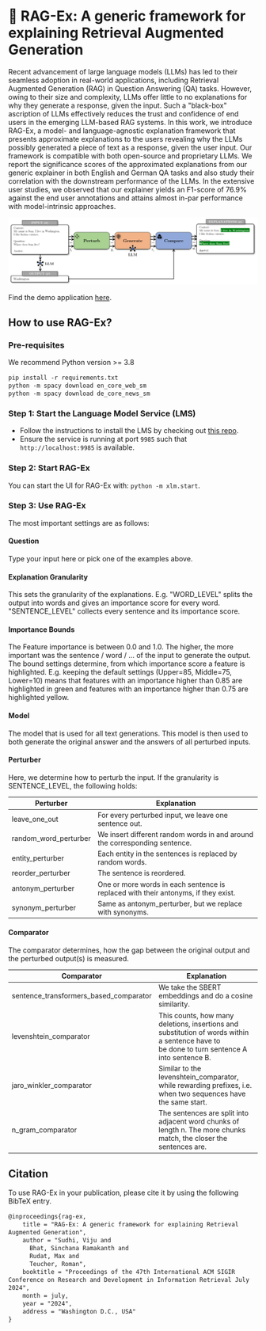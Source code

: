 # 🦉 RAG-Ex: A generic framework for explaining Retrieval Augmented Generation

Recent advancement of large language models (LLMs) has led to their seamless adoption in real-world applications,
including Retrieval Augmented Generation (RAG) in Question Answering (QA) tasks. However, owing to their size and
complexity, LLMs offer little to no explanations for why they generate a response, given the input. Such a "black-box"
ascription of LLMs effectively reduces the trust and confidence of end users in the emerging LLM-based RAG systems. In
this work, we introduce RAG-Ex, a model- and language-agnostic explanation framework that presents approximate
explanations to the users revealing why the LLMs possibly generated a piece of text as a response, given the user input.
Our framework is compatible with both open-source and proprietary LLMs. We report the significance scores of the
approximated explanations from our generic explainer in both English and German QA tasks and also study their
correlation with the downstream performance of the LLMs. In the extensive user studies, we observed that our explainer
yields an F1-score of 76.9\% against the end user annotations and attains almost in-par performance with model-intrinsic
approaches.

![readme_banner.png](xlm%2Fui%2Fimages%2Freadme_banner.png)

Find the demo application [here](https://github.com/fraunhofer-iais/language-model-service).

## How to use RAG-Ex?

### Pre-requisites

We recommend Python version >= 3.8

```
pip install -r requirements.txt
python -m spacy download en_core_web_sm
python -m spacy download de_core_news_sm
```

### Step 1: Start the Language Model Service (LMS)

- Follow the instructions to install the LMS by checking out [this repo]().
- Ensure the service is running at port `9985` such that ``http://localhost:9985`` is available.

[comment]: <> (add link to lms repo)

### Step 2: Start RAG-Ex

You can start the UI for RAG-Ex with: `python -m xlm.start`.

### Step 3: Use RAG-Ex

The most important settings are as follows:

#### Question

Type your input here or pick one of the examples above.

#### Explanation Granularity

This sets the granularity of the explanations. E.g. "WORD_LEVEL" splits the output into words and gives an importance
score for every word.
"SENTENCE_LEVEL" collects every sentence and its importance score.

#### Importance Bounds

The Feature importance is between 0.0 and 1.0.
The higher, the more important was the sentence / word / ... of the input to generate the output.
The bound settings determine, from which importance score a feature is highlighted.
E.g. keeping the default settings (Upper=85, Middle=75, Lower=10) means that
features with an importance higher than 0.85 are highlighted in green and
features with an importance higher than 0.75 are highlighted yellow.

#### Model

The model that is used for all text generations.
This model is then used to both generate the original answer and the answers of all perturbed inputs.

#### Perturber

Here, we determine how to perturb the input. If the granularity is SENTENCE_LEVEL, the following holds:

| Perturber             | Explanation                                                                        |
|-----------------------|------------------------------------------------------------------------------------|
| leave_one_out         | For every perturbed input, we leave one sentence out.                              |
| random_word_perturber | We insert different random words in and around the corresponding sentence.         |
| entity_perturber      | Each entity in the sentences is replaced by random words.                          |
| reorder_perturber     | The sentence is reordered.                                                         |
| antonym_perturber     | One or more words in each sentence is replaced with their antonyms, if they exist. |
| synonym_perturber     | Same as antonym_perturber, but we replace with synonyms.                           |

#### Comparator

The comparator determines, how the gap between the original output and the perturbed output(s) is measured.

| Comparator                             | Explanation                                                                                                                                    |
|----------------------------------------|------------------------------------------------------------------------------------------------------------------------------------------------|
| sentence_transformers_based_comparator | We take the SBERT embeddings and do a cosine similarity.                                                                                       |
| levenshtein_comparator                 | This counts, how many deletions, insertions and substitution of words within a sentence have to<br>be done to turn sentence A into sentence B. |
| jaro_winkler_comparator                | Similar to the levenshtein_comparator, while rewarding prefixes, i.e. when two sequences have<br>the same start.                               |
| n_gram_comparator                      | The sentences are split into adjacent word chunks of length n. The more chunks match, the closer the<br>sentences are.                         |

## Citation

To use RAG-Ex in your publication, please cite it by using the following BibTeX entry.

```
@inproceedings{rag-ex,
    title = "RAG-Ex: A generic framework for explaining Retrieval Augmented Generation",
    author = "Sudhi, Viju and
      Bhat, Sinchana Ramakanth and
      Rudat, Max and
      Teucher, Roman",
    booktitle = "Proceedings of the 47th International ACM SIGIR Conference on Research and Development in Information Retrieval July 2024",
    month = july,
    year = "2024",
    address = "Washington D.C., USA"
}
```


